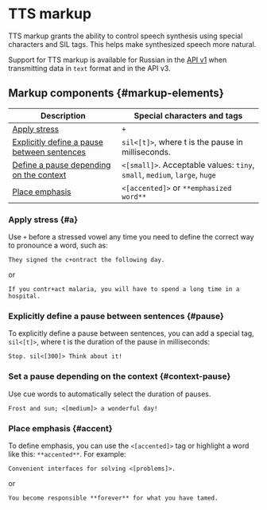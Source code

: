 # TTS markup

TTS markup grants the ability to control speech synthesis using special characters and SIL tags. This helps make synthesized speech more natural.

Support for TTS markup is available for Russian in the [API v1](request.md) when transmitting data in `text` format and in the API v3.

## Markup components {#markup-elements}

| Description | Special characters and tags |
|---------------------------------------------------------| -------------------------------------------------------------- |
| [Apply stress](#a) | `+` |
| [Explicitly define a pause between sentences](#pause) | `sil<[t]>`, where t is the pause in milliseconds. |
| [Define a pause depending on the context](#context-pause) | `<[small]>`. Acceptable values: `tiny`, `small`, `medium`, `large`, `huge` |
| [Place emphasis](#accent) | `<[accented]>` or `**emphasized word**` |

### Apply stress {#a}

Use `+` before a stressed vowel any time you need to define the correct way to pronounce a word, such as:

```
They signed the c+ontract the following day.
```

or

```
If you contr+act malaria, you will have to spend a long time in a hospital.
```

### Explicitly define a pause between sentences {#pause}

To explicitly define a pause between sentences, you can add a special tag, `sil<[t]>`, where t is the duration of the pause in milliseconds:

```
Stop. sil<[300]> Think about it!
```

### Set a pause depending on the context {#context-pause}

Use cue words to automatically select the duration of pauses.

```
Frost and sun; <[medium]> a wonderful day!
```

### Place emphasis {#accent}

To define emphasis, you can use the `<[accented]>` tag or highlight a word like this: ``**accented**``. For example:

```
Convenient interfaces for solving <[problems]>.
```

or

```
You become responsible **forever** for what you have tamed.
```

